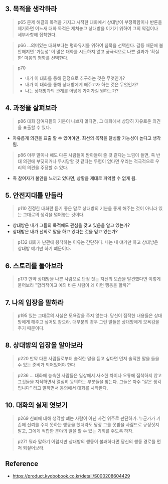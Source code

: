 
## 3. 목적을 생각하라

> p65
> 문제 해결의 목적을 가지고 시작한 대화에서 상대방이 부정확함이나 반론을 제기하면 어느새 대화 목적은 제쳐놓고 상대방을 이기기 위하여 그의 약점이나 세부사항에 집착한다.


>p66
>...의미있는 대화보다는 평화유지를 위하여 침묵을 선택한다. 갈등 때문에 불안해지면 '가능성' 이 많은 대화를 시도하지 않고 궁극적으로 나쁜 결과가 '확실한' 마음의 평화를 선택한다.


> p70
> - 내가 이 대화를 통해 진정으로 추구하는 것은 무엇인가?
> - 내가 이 대화를 통해 상대방에게 해주고자 하는 것은 무엇인가?
> - 나는 상대방과의 관계를 어떻게 가져가길 원하는가?

## 4. 과정을 살펴보라


> p86
> 대화 참여자들의 기분이 나쁘지 않다면, 그 대화에서 상당히 자유로운 의견을 표출할 수 있다.

- 자유롭게 의견을 표출 할 수 있어야만, 최선의 목적을 달성할 가능성이 높다고 생각됨.

> p86
> 아무 말이나 해도 다른 사람들이 받아들여 줄 것 같다는 느낌이 들면, 즉 반대 의견에 부딪히거나 무시당할 것 같다는 두렴이 없다면 우리는 적극적으로 우리의 의견을 주장할 수 있다.

- 즉 참여자가 불안을 느끼고 있다면, 상황을 제대로 파악할 수 없게 됨.

## 5. 안전지대를 만들라

> p110
> 진정한 대화란 듣기 좋은 말로 상대방의 기분을 좋게 해주는 것이 아니라 있는 그대로의 생각을 털어놓는 것이다.


- 상대방은 내가 그들의 목적에도 관심을 갖고 있음을 알고 있는가?
- 상대방은 내가 선의로 말을 하고 있다는 것을 믿고 있는가?


> p132
> 대화가 난관에 봉착하는 이유는 간단하다.
> 나는 내 얘기만 하고 상대방은 상대방 얘기만 하기 떄문이다.


## 6. 스토리를 돌아보라

> p173
> 만약 상대방을 나쁜 사람으로 단정 짓는 자신의 모습을 발견했다면 이렇게 물어보라
> "합리적이고 예의 바른 사람이 왜 이런 행동을 할까?"


## 7. 나의 입장을 말하라

>p195
>있는 그대로의 사실은 모욕감을 주지 않는다.
>당신이 짐작한 내용들은 상대방에게 해주고 싶어도 참으라. 대부분의 경우 그런 말들은 상대방에게 모욕감을 주기 때문이다.

## 8. 상대방의 입장을 알아보라

> p220
> 만약 다른 사람들로부터 솔직한 말을 듣고 싶다면 먼저 솔직한 말을 들을 수 있는 준비가 되어있어야 한다


> p236
> ... 대화에 능숙한 사람들은 일상에서 사소한 차이나 오류에 집착하지 않고 그것들을 지적하면서 열심히 동의하는 부분들을 찾는다. 그들은 자주 "같은 생각입니다" 라고 말하면서 동의에서 대화를 시작한다.


## 10. 대화의 실제 엿보기 


> p269
> 신뢰에 대해 생각할 떄는 사람이 아닌 사건 위주로 판단하가. 누군가가 기존에 신뢰를 주지 못하는 행동을 했더라도 당장 그를 못빋을 사람드로 규정짓지 말고, 그에게 적합한 분야의 일을 할 수 있는 기회를 주도록 하자.

>p271
>뭐라 말하기 어렵지만 상대방의 행동이 불쾌하다면 당신의 행동 경로를 먼저 되짚어보라. 

## Reference
- https://product.kyobobook.co.kr/detail/S000208604429